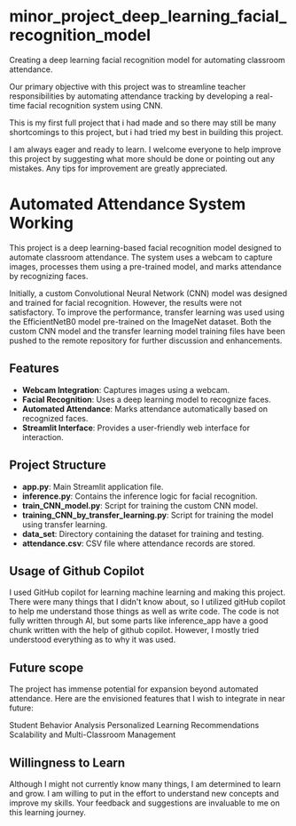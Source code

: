 # minor_project_deep_learning_facial_recognition_model

Creating a deep learning facial recognition model for automating classroom attendance.

Our primary objective with this project was to streamline teacher responsibilities by automating attendance tracking by developing a real-time facial recognition system using CNN.	

This is my first full project that i had made and so there may still be many shortcomings to this project, but i had tried my best in building this project. 

I am always eager and ready to learn. I welcome everyone to help improve this project by suggesting what more should be done or pointing out any mistakes. Any tips for improvement are greatly appreciated.

# Automated Attendance System Working

This project is a deep learning-based facial recognition model designed to automate classroom attendance. The system uses a webcam to capture images, processes them using a pre-trained model, and marks attendance by recognizing faces.

Initially, a custom Convolutional Neural Network (CNN) model was designed and trained for facial recognition. However, the results were not satisfactory. To improve the performance, transfer learning was used using the EfficientNetB0 model pre-trained on the ImageNet dataset. Both the custom CNN model and the transfer learning model training files have been pushed to the remote repository for further discussion and enhancements.

## Features

- **Webcam Integration**: Captures images using a webcam.
- **Facial Recognition**: Uses a deep learning model to recognize faces.
- **Automated Attendance**: Marks attendance automatically based on recognized faces.
- **Streamlit Interface**: Provides a user-friendly web interface for interaction.

## Project Structure

- **app.py**: Main Streamlit application file.
- **inference.py**: Contains the inference logic for facial recognition.
- **train_CNN_model.py**: Script for training the custom CNN model.
- **training_CNN_by_transfer_learning.py**: Script for training the model using transfer learning.
- **data_set**: Directory containing the dataset for training and testing.
- **attendance.csv**: CSV file where attendance records are stored.

## Usage of Github Copilot

I used GitHub copilot for learning machine learning and making this project. There were many things that I didn't know about, so I utilized gitHub copilot to help me understand those things as well as write code. The code is not fully written through AI, but some parts like inference_app have a good chunk written with the help of github copilot. However, I mostly tried understood everything as to why it was used.

## Future scope

The project has immense potential for expansion beyond automated attendance. Here are the envisioned features that I wish to integrate in near future:

Student Behavior Analysis
Personalized Learning Recommendations
Scalability and Multi-Classroom Management

## Willingness to Learn

Although I might not currently know many things, I am determined to learn and grow. I am willing to put in the effort to understand new concepts and improve my skills. Your feedback and suggestions are invaluable to me on this learning journey.